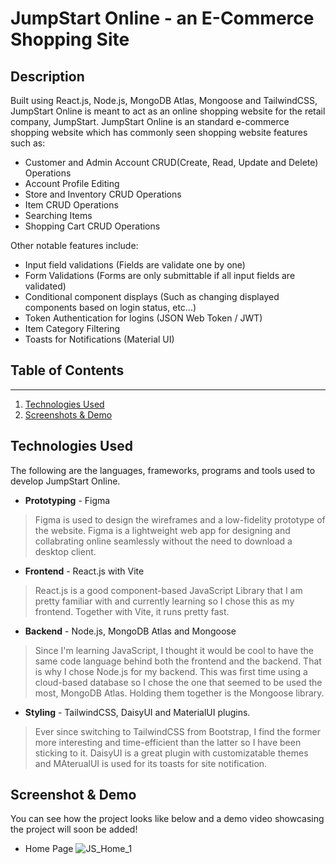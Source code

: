 # JumpStart Online - an E-Commerce Shopping Site

## Description 
Built using React.js, Node.js, MongoDB Atlas, Mongoose and TailwindCSS, JumpStart Online is meant to act as an online shopping website for the retail company, JumpStart. JumpStart Online is an standard e-commerce shopping website which has commonly seen shopping website features such as: 
+ Customer and Admin Account CRUD(Create, Read, Update and Delete) Operations
+ Account Profile Editing
+ Store and Inventory CRUD Operations
+ Item CRUD Operations
+ Searching Items
+ Shopping Cart CRUD Operations

Other notable features include:
- Input field validations (Fields are validate one by one)
- Form Validations (Forms are only submittable if all input fields are validated)
- Conditional component displays (Such as changing displayed components based on login status, etc...)
- Token Authentication for logins (JSON Web Token / JWT)
- Item Category Filtering
- Toasts for Notifications (Material UI)

## Table of Contents
---------------------
1. [Technologies Used](#technologies-used)
2. [Screenshots & Demo](#screenshots-&-demo)

## Technologies Used 
The following are the languages, frameworks, programs and tools used to develop JumpStart Online.
+ **Prototyping** - Figma
> Figma is used to design the wireframes and a low-fidelity prototype of the website. Figma is a lightweight web app for designing and collabrating online seamlessly without the need to download a desktop client.
+ **Frontend** - React.js with Vite
> React.js is a good component-based JavaScript Library that I am pretty familiar with and currently learning so I chose this as my frontend. Together with Vite, it runs pretty fast.
+ **Backend** - Node.js, MongoDB Atlas and Mongoose 
> Since I'm learning JavaScript, I thought it would be cool to have the same code language behind both the frontend and the backend. That is why I chose Node.js for my backend. This was first time using a cloud-based database so I chose the one that seemed to be used the most, MongoDB Atlas. Holding them together is the Mongoose library.
+ **Styling** - TailwindCSS, DaisyUI and MaterialUI plugins.
> Ever since switching to TailwindCSS from Bootstrap, I find the former more interesting and time-efficient than the latter so I have been sticking to it. DaisyUI is a great plugin with customizatable themes and MAterualUI is used for its toasts for site notification.

## Screenshot & Demo
You can see how the project looks like below and a demo video showcasing the project will soon be added!

- Home Page
![JS_Home_1](https://github.com/EdgarSnow75/JumpStart/assets/119287727/df411240-29da-46d9-8d7d-70afbafa718a)
